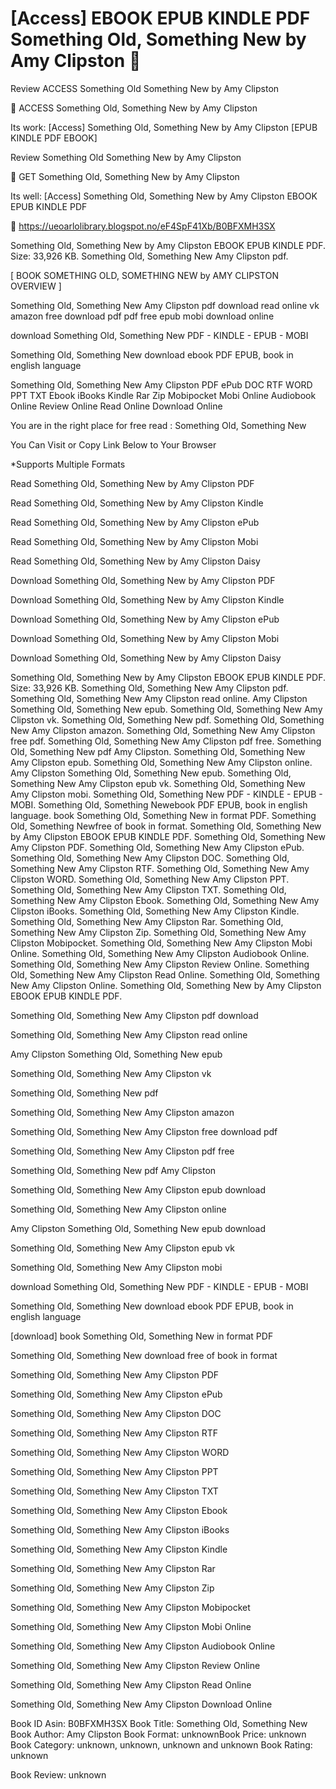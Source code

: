 # [Access] EBOOK EPUB KINDLE PDF Something Old, Something New by  Amy Clipston 📄
Review ACCESS Something Old Something New by Amy Clipston

📩 ACCESS Something Old, Something New by Amy Clipston

Its work: [Access] Something Old, Something New by Amy Clipston [EPUB KINDLE PDF EBOOK]


Review Something Old Something New by Amy Clipston

📄 GET Something Old, Something New by Amy Clipston

Its well: [Access] Something Old, Something New by Amy Clipston EBOOK EPUB KINDLE PDF



🌟 https://ueoarlolibrary.blogspot.no/eF4SpF41Xb/B0BFXMH3SX



Something Old, Something New by Amy Clipston EBOOK EPUB KINDLE PDF. Size: 33,926 KB. Something Old, Something New Amy Clipston pdf.

[ BOOK SOMETHING OLD, SOMETHING NEW by AMY CLIPSTON OVERVIEW ]

Something Old, Something New Amy Clipston pdf download read online vk amazon free download pdf pdf free epub mobi download online

download Something Old, Something New PDF - KINDLE - EPUB - MOBI

Something Old, Something New download ebook PDF EPUB, book in english language

Something Old, Something New Amy Clipston PDF ePub DOC RTF WORD PPT TXT Ebook iBooks Kindle Rar Zip Mobipocket Mobi Online Audiobook Online Review Online Read Online Download Online

You are in the right place for free read : Something Old, Something New

You Can Visit or Copy Link Below to Your Browser

*Supports Multiple Formats

Read Something Old, Something New by Amy Clipston PDF

Read Something Old, Something New by Amy Clipston Kindle

Read Something Old, Something New by Amy Clipston ePub

Read Something Old, Something New by Amy Clipston Mobi

Read Something Old, Something New by Amy Clipston Daisy

Download Something Old, Something New by Amy Clipston PDF

Download Something Old, Something New by Amy Clipston Kindle

Download Something Old, Something New by Amy Clipston ePub

Download Something Old, Something New by Amy Clipston Mobi

Download Something Old, Something New by Amy Clipston Daisy

Something Old, Something New by Amy Clipston EBOOK EPUB KINDLE PDF. Size: 33,926 KB. Something Old, Something New Amy Clipston pdf. Something Old, Something New Amy Clipston read online. Amy Clipston Something Old, Something New epub. Something Old, Something New Amy Clipston vk. Something Old, Something New pdf. Something Old, Something New Amy Clipston amazon. Something Old, Something New Amy Clipston free pdf. Something Old, Something New Amy Clipston pdf free. Something Old, Something New pdf Amy Clipston. Something Old, Something New Amy Clipston epub. Something Old, Something New Amy Clipston online. Amy Clipston Something Old, Something New epub. Something Old, Something New Amy Clipston epub vk. Something Old, Something New Amy Clipston mobi. Something Old, Something New PDF - KINDLE - EPUB - MOBI. Something Old, Something Newebook PDF EPUB, book in english language. book Something Old, Something New in format PDF. Something Old, Something Newfree of book in format. Something Old, Something New by Amy Clipston EBOOK EPUB KINDLE PDF. Something Old, Something New Amy Clipston PDF. Something Old, Something New Amy Clipston ePub. Something Old, Something New Amy Clipston DOC. Something Old, Something New Amy Clipston RTF. Something Old, Something New Amy Clipston WORD. Something Old, Something New Amy Clipston PPT. Something Old, Something New Amy Clipston TXT. Something Old, Something New Amy Clipston Ebook. Something Old, Something New Amy Clipston iBooks. Something Old, Something New Amy Clipston Kindle. Something Old, Something New Amy Clipston Rar. Something Old, Something New Amy Clipston Zip. Something Old, Something New Amy Clipston Mobipocket. Something Old, Something New Amy Clipston Mobi Online. Something Old, Something New Amy Clipston Audiobook Online. Something Old, Something New Amy Clipston Review Online. Something Old, Something New Amy Clipston Read Online. Something Old, Something New Amy Clipston Online. Something Old, Something New by Amy Clipston EBOOK EPUB KINDLE PDF.

Something Old, Something New Amy Clipston pdf download

Something Old, Something New Amy Clipston read online

Amy Clipston Something Old, Something New epub

Something Old, Something New Amy Clipston vk

Something Old, Something New pdf

Something Old, Something New Amy Clipston amazon

Something Old, Something New Amy Clipston free download pdf

Something Old, Something New Amy Clipston pdf free

Something Old, Something New pdf Amy Clipston

Something Old, Something New Amy Clipston epub download

Something Old, Something New Amy Clipston online

Amy Clipston Something Old, Something New epub download

Something Old, Something New Amy Clipston epub vk

Something Old, Something New Amy Clipston mobi

download Something Old, Something New PDF - KINDLE - EPUB - MOBI

Something Old, Something New download ebook PDF EPUB, book in english language

[download] book Something Old, Something New in format PDF

Something Old, Something New download free of book in format

Something Old, Something New Amy Clipston PDF

Something Old, Something New Amy Clipston ePub

Something Old, Something New Amy Clipston DOC

Something Old, Something New Amy Clipston RTF

Something Old, Something New Amy Clipston WORD

Something Old, Something New Amy Clipston PPT

Something Old, Something New Amy Clipston TXT

Something Old, Something New Amy Clipston Ebook

Something Old, Something New Amy Clipston iBooks

Something Old, Something New Amy Clipston Kindle

Something Old, Something New Amy Clipston Rar

Something Old, Something New Amy Clipston Zip

Something Old, Something New Amy Clipston Mobipocket

Something Old, Something New Amy Clipston Mobi Online

Something Old, Something New Amy Clipston Audiobook Online

Something Old, Something New Amy Clipston Review Online

Something Old, Something New Amy Clipston Read Online

Something Old, Something New Amy Clipston Download Online

Book ID Asin: B0BFXMH3SX
Book Title: Something Old, Something New
Book Author: Amy Clipston
Book Format: unknownBook Price: unknown
Book Category: unknown, unknown, unknown and unknown
Book Rating: unknown

Book Review: unknown
